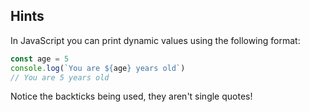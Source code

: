 ## Hints

In JavaScript you can print dynamic values using the following format:

```js
const age = 5
console.log(`You are ${age} years old`)
// You are 5 years old
```

Notice the backticks being used, they aren't single quotes!
